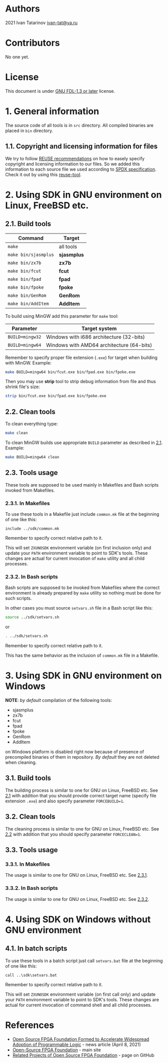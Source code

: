 # Authors

2021 Ivan Tatarinov <ivan-tat@ya.ru>

# Contributors

No one yet.

# License

This document is under [GNU FDL-1.3 or later](http://www.gnu.org/licenses/fdl-1.3.html) license.

# 1. General information

The source code of all tools is in `src` directory. All compiled binaries are placed in `bin` directory.

## 1.1. Copyright and licensing information for files

We try to follow [REUSE recommendations](https://reuse.software/tutorial/) on how to easely specify copyright and licensing information to our files.
So we added this information to each source file we used according to [SPDX specification](https://spdx.dev/specifications/).
Check it out by using this [reuse-tool](https://github.com/fsfe/reuse-tool).

# 2. Using SDK in GNU environment on Linux, FreeBSD etc.

## 2.1. Build tools

Command | Target
----|----
`make` | all tools
`make bin/sjasmplus` | **sjasmplus**
`make bin/zx7b` | **zx7b**
`make bin/fcut` | **fcut**
`make bin/fpad` | **fpad**
`make bin/fpoke` | **fpoke**
`make bin/GenRom` | **GenRom**
`make bin/AddItem` | **AddItem**

To build using MinGW add this parameter for `make` tool:

Parameter | Target system
----|----
`BUILD=mingw32` | Windows with i686 architecture (32-bits)
`BUILD=mingw64` | Windows with AMD64 architecture (64-bits)

Remember to specify proper file extension (`.exe`) for target when building with MinGW. Example:

```bash
make BUILD=mingw64 bin/fcut.exe bin/fpad.exe bin/fpoke.exe
```

Then you may use **strip** tool to strip debug information from file and thus shrink file's size:

```bash
strip bin/fcut.exe bin/fpad.exe bin/fpoke.exe
```

## 2.2. Clean tools

To clean everything type:

```bash
make clean
```

To clean MinGW builds use appropriate `BUILD` parameter as described in [2.1](#21-build-tools). Example:

```bash
make BUILD=mingw64 clean
```

## 2.3. Tools usage

These tools are supposed to be used mainly in Makefiles and Bash scripts invoked from Makefiles.

### 2.3.1. In Makefiles

To use these tools in a Makefile just include `common.mk` file at the beginning of one like this:

```make
include ../sdk/common.mk
```

Remember to specify correct relative path to it.

This will set `ZXUNOSDK` environment variable (on first inclusion only) and update your `PATH` environment variable to point to SDK's tools.
These changes are actual for current invocation of `make` utility and all child processes.

### 2.3.2. In Bash scripts

Bash scripts are supposed to be invoked from Makefiles where the correct environment is already prepared by `make` utility so nothing must be done for such scripts.

In other cases you must source `setvars.sh` file in a Bash script like this:

```bash
source ../sdk/setvars.sh
```

or

```bash
. ../sdk/setvars.sh
```

Remember to specify correct relative path to it.

This has the same behavior as the inclusion of `common.mk` file in a Makefile.

# 3. Using SDK in GNU environment on Windows

**NOTE**: *by default* compilation of the following tools:

* sjasmplus
* zx7b
* fcut
* fpad
* fpoke
* GenRom
* AddItem

on Windows platform is disabled right now because of presence of precompiled binaries of them in repository.
*By default* they are not deleted when cleaning.

## 3.1. Build tools

The building process is similar to one for GNU on Linux, FreeBSD etc.
See [2.1](#21-build-tools) with addition that you should provide correct target name (specify file extension `.exe`) and also specify parameter `FORCEBUILD=1`.

## 3.2. Clean tools

The cleaning process is similar to one for GNU on Linux, FreeBSD etc.
See [2.2](#22-clean-tools) with addition that you should specify parameter `FORCECLEAN=1`.

## 3.3. Tools usage

### 3.3.1. In Makefiles

The usage is similar to one for GNU on Linux, FreeBSD etc.
See [2.3.1](#231-in-makefiles).

### 3.3.2. In Bash scripts

The usage is similar to one for GNU on Linux, FreeBSD etc.
See [2.3.2](#232-in-bash-scripts).

# 4. Using SDK on Windows without GNU environment

## 4.1. In batch scripts

To use these tools in a batch script just call `setvars.bat` file at the beginning of one like this:

```batch
call ..\sdk\setvars.bat
```

Remember to specify correct relative path to it.

This will set `ZXUNOSDK` environment variable (on first call only) and update your `PATH` environment variable to point to SDK's tools.
These changes are actual for current invocation of command shell and all child processes.

# References

* [Open Source FPGA Foundation Formed to Accelerate Widespread Adoption of Programmable Logic](https://osfpga.org/osfpga-foundation-launched/) - news article (April 8, 2021)
* [Open-Source FPGA Foundation](https://osfpga.org/) - main site
* [Related Projects of Open Source FPGA Foundation](https://github.com/os-fpga/open-source-fpga-resource) - page on GitHub
